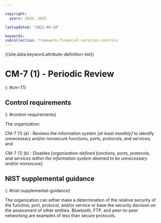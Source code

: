 ```yaml
---

copyright:
  years: 2020, 2022

lastupdated: "2022-09-28"

keywords: 
subcollection: framework-financial-services-controls
---
```


{{site.data.keyword.attribute-definition-list}}

         
# CM-7 (1) - Periodic Review
{: #cm-7.1}

## Control requirements
{: #control-requirements}

The organization:

CM-7 (1) (a)
    : Reviews the information system _[at least monthly]_ to identify unnecessary and/or nonsecure functions, ports, protocols, and services; and

CM-7 (1) (b)
    : Disables _[organization-defined functions, ports, protocols, and services within the information system deemed to be unnecessary and/or nonsecure]_.

## NIST supplemental guidance
{: #nist-supplemental-guidance}

The organization can either make a determination of the relative security of the function, port, protocol, and/or service or base the security decision on the assessment of other entities. Bluetooth, FTP, and peer-to-peer networking are examples of less than secure protocols.



